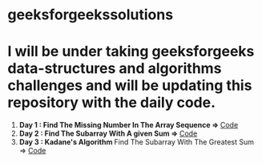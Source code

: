 # geeksforgeekssolutions

# I will be under taking geeksforgeeks data-structures and algorithms challenges and will be updating this repository with the daily code.

<ol>
  <li><b>Day 1 : Find The Missing Number In The Array Sequence => </b><a href='https://github.com/Red-stevo/geeksforgeekssolutions/tree/main/FindMissingNumber/src'> 
  Code</a></li>
  <li><b>Day 2 : Find The Subarray With A given Sum => </b><a href='https://github.com/Red-stevo/geeksforgeekssolutions/tree/main/SubArrayWithGivenSum' >Code</a></li>
  <li><b>Day 3 : Kadane's Algorithm </b>Find The Subarray With The Greatest Sum => <a href='https://github.com/Red-stevo/geeksforgeekssolutions/blob/main/KadanesAlgorithm/src/KanadesAlgorithmImpl.java' >Code</a></li>
</ol> 
